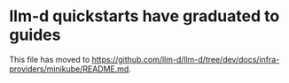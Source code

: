 # llm-d quickstarts have graduated to guides

This file has moved to <https://github.com/llm-d/llm-d/tree/dev/docs/infra-providers/minikube/README.md>.

